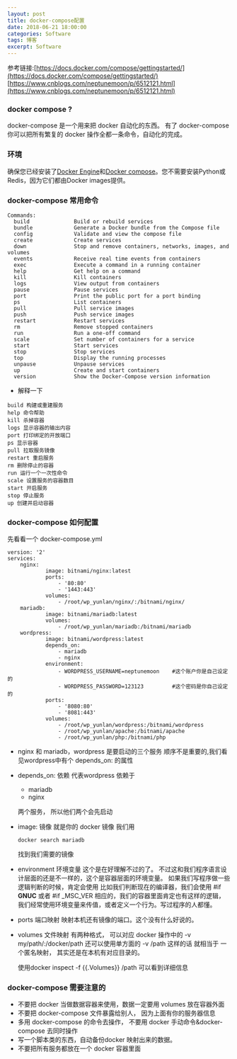 ```yaml
---
layout: post
title: docker-compose配置
date: 2018-06-21 18:00:00
categories: Software
tags: 博客
excerpt: Software
---
```


参考链接:[https://docs.docker.com/compose/gettingstarted/](https://docs.docker.com/compose/gettingstarted/)
        [https://www.cnblogs.com/neptunemoon/p/6512121.html](https://www.cnblogs.com/neptunemoon/p/6512121.html)

### docker compose ?

docker-compose 是一个用来把 docker 自动化的东西。
有了 docker-compose 你可以把所有繁复的 docker 操作全都一条命令，自动化的完成。

### 环境

确保您已经安装了[Docker Engine](https://docs.docker.com/install/)和[Docker compose](https://docs.docker.com/compose/install/)。您不需要安装Python或Redis，因为它们都由Docker images提供。

### docker-compose 常用命令

```
Commands:
  build              Build or rebuild services
  bundle             Generate a Docker bundle from the Compose file
  config             Validate and view the compose file
  create             Create services
  down               Stop and remove containers, networks, images, and volumes
  events             Receive real time events from containers
  exec               Execute a command in a running container
  help               Get help on a command
  kill               Kill containers
  logs               View output from containers
  pause              Pause services
  port               Print the public port for a port binding
  ps                 List containers
  pull               Pull service images
  push               Push service images
  restart            Restart services
  rm                 Remove stopped containers
  run                Run a one-off command
  scale              Set number of containers for a service
  start              Start services
  stop               Stop services
  top                Display the running processes
  unpause            Unpause services
  up                 Create and start containers
  version            Show the Docker-Compose version information
```

- 解释一下
```
build 构建或重建服务
help 命令帮助
kill 杀掉容器
logs 显示容器的输出内容
port 打印绑定的开放端口
ps 显示容器
pull 拉取服务镜像
restart 重启服务
rm 删除停止的容器
run 运行一个一次性命令
scale 设置服务的容器数目
start 开启服务
stop 停止服务
up 创建并启动容器
```

### docker-compose 如何配置
先看看一个 docker-compose.yml
```
version: '2'
services:
    nginx:
            image: bitnami/nginx:latest
            ports:
                - '80:80'
                - '1443:443'
            volumes:
                - /root/wp_yunlan/nginx/:/bitnami/nginx/
    mariadb:
            image: bitnami/mariadb:latest
            volumes:
                - /root/wp_yunlan/mariadb:/bitnami/mariadb
    wordpress:
            image: bitnami/wordpress:latest
            depends_on:
                - mariadb
                - nginx
            environment:
                - WORDPRESS_USERNAME=neptunemoon    #这个账户你是自己设定的
                - WORDPRESS_PASSWORD=123123         #这个密码是你自己设定的
            ports:
                - '8080:80'
                - '8081:443'
            volumes:
                - /root/wp_yunlan/wordpress:/bitnami/wordpress
                - /root/wp_yunlan/apache:/bitnami/apache
                - /root/wp_yunlan/php:/bitnami/php
```
- nginx 和 mariadb，wordpress 是要启动的三个服务
  顺序不是重要的,我们看见wordpress中有个 depends_on: 的属性
- depends_on: 依赖
  代表wordpress 依赖于
  - mariadb
  - nginx

  两个服务， 所以他们两个会先启动
- image: 镜像
  就是你的 docker 镜像
  我们用
  ```
  docker search mariadb
  ```

  找到我们需要的镜像
- environment 环境变量
  这个是在好理解不过的了。
  不过这和我们程序语言设计层面的还是不一样的，这个是容器层面的环境变量。
  如果我们写程序做一些逻辑判断的时候，肯定会使用
  比如我们判断现在的编译器，我们会使用
  #if __GNUC__ 或者 #if _MSC_VER
  相应的，我们的容器里面肯定也有这样的逻辑，我们经常使用环境变量来传值，或者定义一个行为。写过程序的人都懂。
- ports 端口映射
  映射本机还有镜像的端口。这个没有什么好说的。
- volumes 文件映射
  有两种格式，
  可以对应 docker 操作中的 -v my/path/:/docker/path
  还可以使用单方面的 -v /path 
  这样的话 就相当于 一个匿名映射， 其实还是在本机有对应目录的。

  使用docker inspect -f {{.Volumes}} /path 可以看到详细信息
### docker-compose 需要注意的
  - 不要把 docker 当做数据容器来使用，数据一定要用 volumes 放在容器外面
  - 不要把 docker-compose 文件暴露给别人， 因为上面有你的服务器信息
  - 多用 docker-compose 的命令去操作， 不要用 docker 手动命令&docker-compose 去同时操作
  - 写一个脚本类的东西，自动备份docker 映射出来的数据。
  - 不要把所有服务都放在一个 docker 容器里面